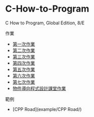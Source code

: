 # C-How-to-Program
C How to Program, Global Edition, 8/E

作業

- [第一次作業](docs/電一乙110910204吳晨知第一次作業.md)
- [第二次作業](docs/電一乙110910204吳晨知第二次作業.md)
- [第三次作業](docs/電一乙110910204吳晨知第三次作業.md)
- [第四次作業](docs/電一乙110910204吳晨知第四次作業.md)
- [第五次作業](docs/電一乙110910204吳晨知第五次作業.md)
- [第六次作業](docs/電一乙110910204吳晨知第六次作業.md)
- [第七次作業](docs/電一乙110910204吳晨知第七次作業.md)
- [物件導向程式設計課堂作業](docs/物件導向程式設計課堂作業.md)

範例

- [CPP Road](example/CPP Road/)
